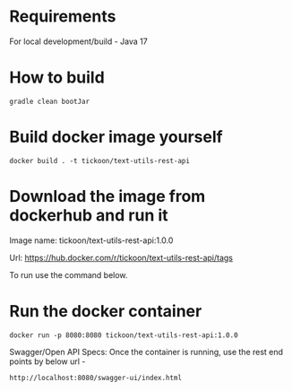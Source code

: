 # Requirements

For local development/build - Java 17

# How to build
```shell
gradle clean bootJar
```

# Build docker image yourself

```shell
docker build . -t tickoon/text-utils-rest-api
```

# Download the image from dockerhub and run it

Image name: tickoon/text-utils-rest-api:1.0.0

Url: https://hub.docker.com/r/tickoon/text-utils-rest-api/tags

To run use the command below.

# Run the docker container

```shell
docker run -p 8080:8080 tickoon/text-utils-rest-api:1.0.0
```

Swagger/Open API Specs: Once the container is running, use the rest end points by below url - 

    http://localhost:8080/swagger-ui/index.html


